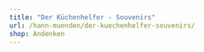 ```yaml
---
title: "Der Küchenhelfer - Souvenirs"
url: /hann-muenden/der-kuechenhelfer-souvenirs/
shop: Andenken
---
```

